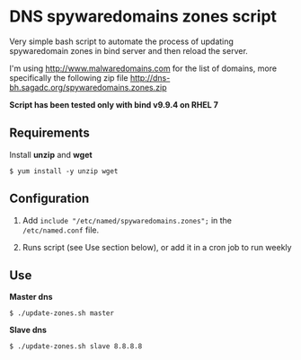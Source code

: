 # DNS spywaredomains zones script

Very simple bash script to automate the process of updating spywaredomain zones in bind server and then reload the server. 

I'm using http://www.malwaredomains.com for the list of domains, more specifically the following zip file http://dns-bh.sagadc.org/spywaredomains.zones.zip


**Script has been tested only with bind v9.9.4 on RHEL 7**

## Requirements

Install **unzip** and **wget**

```$ yum install -y unzip wget```

## Configuration

1) Add ```include "/etc/named/spywaredomains.zones";``` in the ```/etc/named.conf``` file.

2) Runs script (see Use section below), or add it in a cron job to run weekly

## Use

**Master dns**

```
$ ./update-zones.sh master
```

**Slave dns**

```
$ ./update-zones.sh slave 8.8.8.8
```

